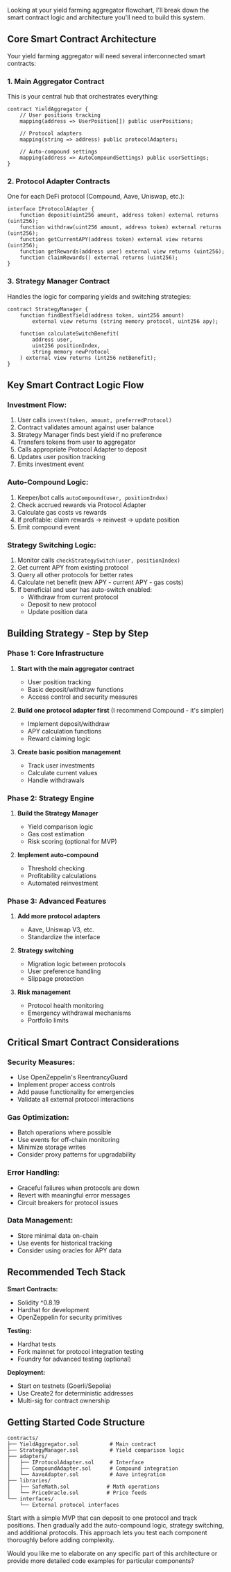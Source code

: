 Looking at your yield farming aggregator flowchart, I'll break down the smart contract logic and architecture you'll need to build this system.

## Core Smart Contract Architecture

Your yield farming aggregator will need several interconnected smart contracts:

### 1. **Main Aggregator Contract**
This is your central hub that orchestrates everything:

```solidity
contract YieldAggregator {
    // User positions tracking
    mapping(address => UserPosition[]) public userPositions;
    
    // Protocol adapters
    mapping(string => address) public protocolAdapters;
    
    // Auto-compound settings
    mapping(address => AutoCompoundSettings) public userSettings;
}
```

### 2. **Protocol Adapter Contracts**
One for each DeFi protocol (Compound, Aave, Uniswap, etc.):

```solidity
interface IProtocolAdapter {
    function deposit(uint256 amount, address token) external returns (uint256);
    function withdraw(uint256 amount, address token) external returns (uint256);
    function getCurrentAPY(address token) external view returns (uint256);
    function getRewards(address user) external view returns (uint256);
    function claimRewards() external returns (uint256);
}
```

### 3. **Strategy Manager Contract**
Handles the logic for comparing yields and switching strategies:

```solidity
contract StrategyManager {
    function findBestYield(address token, uint256 amount) 
        external view returns (string memory protocol, uint256 apy);
    
    function calculateSwitchBenefit(
        address user, 
        uint256 positionIndex, 
        string memory newProtocol
    ) external view returns (int256 netBenefit);
}
```

## Key Smart Contract Logic Flow

### **Investment Flow:**
1. User calls `invest(token, amount, preferredProtocol)`
2. Contract validates amount against user balance
3. Strategy Manager finds best yield if no preference
4. Transfers tokens from user to aggregator
5. Calls appropriate Protocol Adapter to deposit
6. Updates user position tracking
7. Emits investment event

### **Auto-Compound Logic:**
1. Keeper/bot calls `autoCompound(user, positionIndex)`
2. Check accrued rewards via Protocol Adapter
3. Calculate gas costs vs rewards
4. If profitable: claim rewards → reinvest → update position
5. Emit compound event

### **Strategy Switching Logic:**
1. Monitor calls `checkStrategySwitch(user, positionIndex)`
2. Get current APY from existing protocol
3. Query all other protocols for better rates
4. Calculate net benefit (new APY - current APY - gas costs)
5. If beneficial and user has auto-switch enabled:
   - Withdraw from current protocol
   - Deposit to new protocol
   - Update position data

## Building Strategy - Step by Step

### **Phase 1: Core Infrastructure**
1. **Start with the main aggregator contract**
   - User position tracking
   - Basic deposit/withdraw functions
   - Access control and security measures

2. **Build one protocol adapter first** (I recommend Compound - it's simpler)
   - Implement deposit/withdraw
   - APY calculation functions
   - Reward claiming logic

3. **Create basic position management**
   - Track user investments
   - Calculate current values
   - Handle withdrawals

### **Phase 2: Strategy Engine**
1. **Build the Strategy Manager**
   - Yield comparison logic
   - Gas cost estimation
   - Risk scoring (optional for MVP)

2. **Implement auto-compound**
   - Threshold checking
   - Profitability calculations
   - Automated reinvestment

### **Phase 3: Advanced Features**
1. **Add more protocol adapters**
   - Aave, Uniswap V3, etc.
   - Standardize the interface

2. **Strategy switching**
   - Migration logic between protocols
   - User preference handling
   - Slippage protection

3. **Risk management**
   - Protocol health monitoring
   - Emergency withdrawal mechanisms
   - Portfolio limits

## Critical Smart Contract Considerations

### **Security Measures:**
- Use OpenZeppelin's ReentrancyGuard
- Implement proper access controls
- Add pause functionality for emergencies
- Validate all external protocol interactions

### **Gas Optimization:**
- Batch operations where possible
- Use events for off-chain monitoring
- Minimize storage writes
- Consider proxy patterns for upgradability

### **Error Handling:**
- Graceful failures when protocols are down
- Revert with meaningful error messages
- Circuit breakers for protocol issues

### **Data Management:**
- Store minimal data on-chain
- Use events for historical tracking
- Consider using oracles for APY data

## Recommended Tech Stack

**Smart Contracts:**
- Solidity ^0.8.19
- Hardhat for development
- OpenZeppelin for security primitives

**Testing:**
- Hardhat tests
- Fork mainnet for protocol integration testing
- Foundry for advanced testing (optional)

**Deployment:**
- Start on testnets (Goerli/Sepolia)
- Use Create2 for deterministic addresses
- Multi-sig for contract ownership

## Getting Started Code Structure

```
contracts/
├── YieldAggregator.sol          # Main contract
├── StrategyManager.sol          # Yield comparison logic
├── adapters/
│   ├── IProtocolAdapter.sol     # Interface
│   ├── CompoundAdapter.sol      # Compound integration
│   └── AaveAdapter.sol          # Aave integration
├── libraries/
│   ├── SafeMath.sol            # Math operations
│   └── PriceOracle.sol         # Price feeds
└── interfaces/
    └── External protocol interfaces
```

Start with a simple MVP that can deposit to one protocol and track positions. Then gradually add the auto-compound logic, strategy switching, and additional protocols. This approach lets you test each component thoroughly before adding complexity.

Would you like me to elaborate on any specific part of this architecture or provide more detailed code examples for particular components?